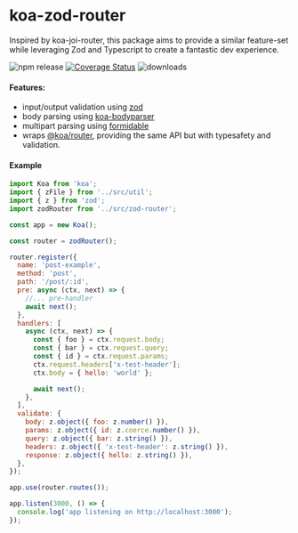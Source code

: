 # koa-zod-router

Inspired by koa-joi-router, this package aims to provide a similar feature-set while leveraging Zod and Typescript to create a fantastic dev experience.

![npm release](https://img.shields.io/npm/v/koa-zod-router?label=latest)
[![Coverage Status](https://coveralls.io/repos/github/JakeFenley/koa-zod-router/badge.svg?branch=main)](https://coveralls.io/github/JakeFenley/koa-zod-router?branch=main)
![downloads](https://img.shields.io/npm/dm/koa-zod-router)

[zod]: https://github.com/colinhacks/zod
[koa-bodyparser]: https://github.com/koajs/bodyparser
[formidable]: https://github.com/node-formidable/formidable
[@koa/router]: https://github.com/koajs/router

#### Features:

- input/output validation using [zod][]
- body parsing using [koa-bodyparser][]
- multipart parsing using [formidable][]
- wraps [@koa/router][], providing the same API but with typesafety and validation.


#### Example

```js
import Koa from 'koa';
import { zFile } from '../src/util';
import { z } from 'zod';
import zodRouter from '../src/zod-router';

const app = new Koa();

const router = zodRouter();

router.register({
  name: 'post-example',
  method: 'post',
  path: '/post/:id',
  pre: async (ctx, next) => {
    //... pre-handler
    await next();
  },
  handlers: [
    async (ctx, next) => {
      const { foo } = ctx.request.body;
      const { bar } = ctx.request.query;
      const { id } = ctx.request.params;
      ctx.request.headers['x-test-header'];
      ctx.body = { hello: 'world' };

      await next();
    },
  ],
  validate: {
    body: z.object({ foo: z.number() }),
    params: z.object({ id: z.coerce.number() }),
    query: z.object({ bar: z.string() }),
    headers: z.object({ 'x-test-header': z.string() }),
    response: z.object({ hello: z.string() }),
  },
});

app.use(router.routes());

app.listen(3000, () => {
  console.log('app listening on http://localhost:3000');
});
```